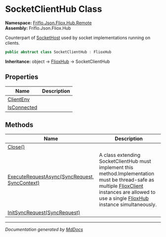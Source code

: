 ﻿<!--  
  <auto-generated>   
    The contents of this file were generated by a tool.  
    Changes to this file may be list if the file is regenerated  
  </auto-generated>   
-->

# SocketClientHub Class

**Namespace:** [Friflo.Json.Fliox.Hub.Remote](../index.md)  
**Assembly:** Friflo.Json.Fliox.Hub

Counterpart of [SocketHost](../SocketHost/index.md) used by socket implementations running on clients.

```csharp
public abstract class SocketClientHub : FlioxHub
```

**Inheritance:** object → [FlioxHub](../../Host/FlioxHub/index.md) → SocketClientHub

## Properties

| Name                                     | Description |
| ---------------------------------------- | ----------- |
| [ClientEnv](properties/ClientEnv.md)     |             |
| [IsConnected](properties/IsConnected.md) |             |

## Methods

| Name                                                                            | Description                                                                                                                                                                                                                                                            |
| ------------------------------------------------------------------------------- | ---------------------------------------------------------------------------------------------------------------------------------------------------------------------------------------------------------------------------------------------------------------------- |
| [Close()](methods/Close.md)                                                     |                                                                                                                                                                                                                                                                        |
| [ExecuteRequestAsync(SyncRequest, SyncContext)](methods/ExecuteRequestAsync.md) | A class extending  SocketClientHub must implement this method.Implementation must be thread\-safe as multiple [FlioxClient](../../Client/FlioxClient/index.md) instances are allowed to use a single [FlioxHub](../../Host/FlioxHub/index.md) instance simultaneously. |
| [InitSyncRequest(SyncRequest)](methods/InitSyncRequest.md)                      |                                                                                                                                                                                                                                                                        |

___

*Documentation generated by [MdDocs](https://github.com/ap0llo/mddocs)*
